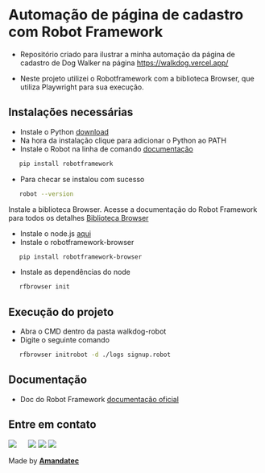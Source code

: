 # Automação de página de cadastro com Robot Framework

- Repositório criado para ilustrar a minha automação da página de cadastro de Dog Walker na página https://walkdog.vercel.app/

- Neste projeto utilizei o Robotframework com  a biblioteca Browser, que utiliza Playwright para sua execução.

## Instalações necessárias

- Instale o Python [download](https://www.python.org/downloads/)
- Na hora da instalação clique para adicionar o Python ao PATH
- Instale o Robot na linha de comando  [documentação](https://robotframework.org/#getting-started)

```bash
   pip install robotframework
   ```
- Para checar se instalou com sucesso

```bash
   robot --version
   ```

Instale a biblioteca Browser.
Acesse a documentação do Robot Framework para todos os detalhes [Biblioteca Browser](https://github.com/MarketSquare/robotframework-browser
) 

- Instale o node.js [aqui](https://nodejs.org/en/download/) 
- Instale o robotframework-browser

```bash
   pip install robotframework-browser
   ```
- Instale as dependências do node

```bash
   rfbrowser init
   ```

## Execução do projeto

- Abra o CMD dentro da pasta walkdog-robot
- Digite o seguinte comando

```bash
   rfbrowser initrobot -d ./logs signup.robot
   ```

## Documentação

- Doc do Robot Framework [documentação oficial](https://robotframework.org/#getting-started)

## Entre em contato

 <a href="https://www.linkedin.com/in/amandaoliveira--/" target="_blank"><img src="https://img.shields.io/badge/-LinkedIn-%230077B5?style=for-the-badge&logo=linkedin&logoColor=white" style="margin-right: 2vw" target="_blank"></a>
<a href="http://discordapp.com/users/Amandatec#4699" target="_blank"><img src="https://img.shields.io/badge/Discord-7289DA?style=for-the-badge&logo=discord&logoColor=white" target="_blank"></a>
  <a href="https://www.instagram.com/amanda_almajor/" target="_blank"><img src="https://img.shields.io/badge/-Instagram-%23E4405F?style=for-the-badge&logo=instagram&logoColor=white" target="_blank"></a>
  <a href = "mailto:amandatec.oliveira@gmail.com"><img src="https://img.shields.io/badge/-Gmail-%23333?style=for-the-badge&logo=gmail&logoColor=white" target="_blank"></a>

 Made by [**Amandatec**](https://www.linkedin.com/in/amandaoliveira--/)
